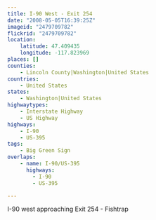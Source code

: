 ```yaml
---
title: I-90 West - Exit 254
date: "2008-05-05T16:39:25Z"
imageid: "2479709782"
flickrid: "2479709782"
location:
    latitude: 47.409435
    longitude: -117.823969
places: []
counties:
    - Lincoln County|Washington|United States
countries:
    - United States
states:
    - Washington|United States
highwaytypes:
    - Interstate Highway
    - US Highway
highways:
    - I-90
    - US-395
tags:
    - Big Green Sign
overlaps:
    - name: I-90/US-395
      highways:
        - I-90
        - US-395

---
```

I-90 west approaching Exit 254 - Fishtrap
